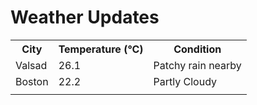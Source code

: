 # Weather Updates

<!-- WEATHER-UPDATE-START -->
<table><tr><th>City</th><th>Temperature (°C)</th><th>Condition</th></tr><tr><td>Valsad</td><td>26.1</td><td>Patchy rain nearby</td></tr><tr><td>Boston</td><td>22.2</td><td>Partly Cloudy</td></tr><tr><td></td><td></td><td></td></tr></table>
<!-- WEATHER-UPDATE-END -->
